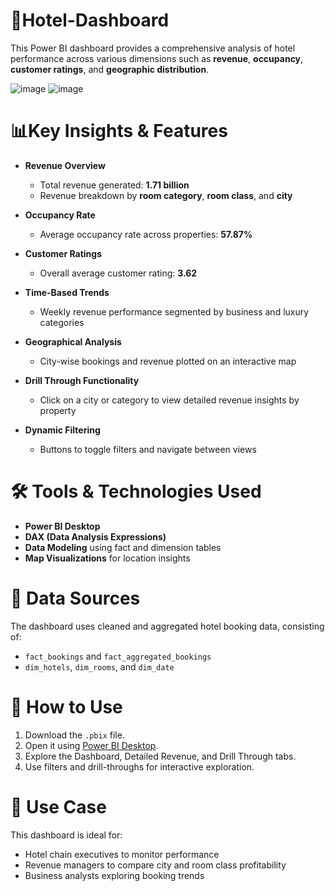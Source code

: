# 🏨Hotel-Dashboard

This Power BI dashboard provides a comprehensive analysis of hotel performance across various dimensions such as **revenue**, **occupancy**, **customer ratings**, and **geographic distribution**.

![image](https://github.com/user-attachments/assets/809a70d8-573f-418d-96b1-f0a04fc288ed)
![image](https://github.com/user-attachments/assets/aecbd91c-c598-4bb5-8edc-b66b32f2e3c8)


# 📊Key Insights & Features

- **Revenue Overview**  
  - Total revenue generated: **1.71 billion**
  - Revenue breakdown by **room category**, **room class**, and **city**

- **Occupancy Rate**
  - Average occupancy rate across properties: **57.87%**

- **Customer Ratings**
  - Overall average customer rating: **3.62**

- **Time-Based Trends**
  - Weekly revenue performance segmented by business and luxury categories

- **Geographical Analysis**
  - City-wise bookings and revenue plotted on an interactive map

- **Drill Through Functionality**
  - Click on a city or category to view detailed revenue insights by property

- **Dynamic Filtering**
  - Buttons to toggle filters and navigate between views

# 🛠️ Tools & Technologies Used

- **Power BI Desktop**
- **DAX (Data Analysis Expressions)**
- **Data Modeling** using fact and dimension tables
- **Map Visualizations** for location insights

# 📂 Data Sources

The dashboard uses cleaned and aggregated hotel booking data, consisting of:
- `fact_bookings` and `fact_aggregated_bookings`
- `dim_hotels`, `dim_rooms`, and `dim_date`


# 🚀 How to Use

1. Download the `.pbix` file.
2. Open it using [Power BI Desktop](https://powerbi.microsoft.com/desktop/).
3. Explore the Dashboard, Detailed Revenue, and Drill Through tabs.
4. Use filters and drill-throughs for interactive exploration.

# 📌 Use Case

This dashboard is ideal for:
- Hotel chain executives to monitor performance
- Revenue managers to compare city and room class profitability
- Business analysts exploring booking trends

